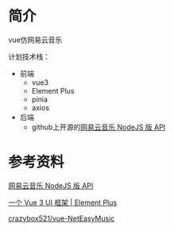 # 简介

vue仿网易云音乐

计划技术栈：
- 前端
  - vue3
  - Element Plus
  - pinia
  - axios
- 后端
  - github上开源的[网易云音乐 NodeJS 版 API](https://binaryify.github.io/NeteaseCloudMusicApi/#/)

# 参考资料

[网易云音乐 NodeJS 版 API](https://binaryify.github.io/NeteaseCloudMusicApi/#/)

[一个 Vue 3 UI 框架 | Element Plus](https://element-plus.gitee.io/zh-CN/)

[crazybox521/vue-NetEasyMusic](https://github.com/crazybox521/vue-NetEasyMusic)